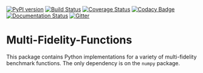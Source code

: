 [![PyPI version](https://badge.fury.io/py/mf2.svg)](https://badge.fury.io/py/mf2)
[![Build Status](https://travis-ci.org/sjvrijn/mf2.svg?branch=master)](https://travis-ci.org/sjvrijn/mf2)
[![Coverage Status](https://coveralls.io/repos/github/sjvrijn/mf2/badge.svg?branch=master)](https://coveralls.io/github/sjvrijn/mf2?branch=master)
[![Codacy Badge](https://api.codacy.com/project/badge/Grade/54144e7d406b4558a14996b06a89adf8)](https://www.codacy.com/manual/sjvrijn/mf2?utm_source=github.com&amp;utm_medium=referral&amp;utm_content=sjvrijn/mf2&amp;utm_campaign=Badge_Grade)
[![Documentation Status](https://readthedocs.org/projects/mf2/badge/?version=latest)](https://mf2.readthedocs.io/en/latest/?badge=latest)
[![Gitter](https://badges.gitter.im/pymf2/community.svg)](https://gitter.im/pymf2/community?utm_source=badge&utm_medium=badge&utm_campaign=pr-badge)

# Multi-Fidelity-Functions

This package contains Python implementations for a variety of multi-fidelity benchmark functions. The only dependency is on the `numpy` package.
